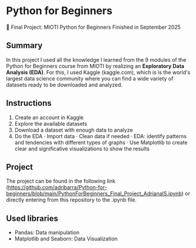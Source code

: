 # Python for Beginners
🤖 Final Project: MIOTI Python for Beginners
Finished in September 2025

## Summary

In this project I used all the knowledge I learned from the 9 modules of the Python for Beginners course from MIOTI by realizing an **Exploratory Data Analysis (EDA)**.
For this, I used Kaggle (kaggle.com), which is is the world's largest data science community where you can find a wide variety of datasets ready to be downloaded and analyzed. 

## Instructions

1. Create an account in Kaggle
2. Explore the available datasets
3. Download a dataset with enough data to analyze
4. Do the EDA
   · Import data
   · Clean data if needed
   · EDA: identify patterns and tendencies with different types of graphs
   · Use Matplotlib to create clear and significative visualizations to show the results

## Project

The project can be found in the following link (https://github.com/adribarra/Python-for-beginners/blob/main/PythonForBeginners_Final_Project_AdrianaIS.ipynb) or directly entering from this repository to the .ipynb file.

## Used libraries

* Pandas: Data manipulation
* Matplotlib and Seaborn: Data Visualization
  
